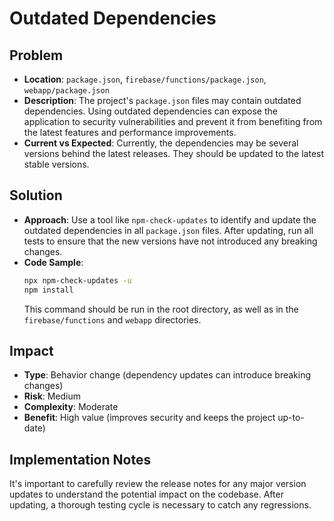 # Outdated Dependencies

## Problem
- **Location**: `package.json`, `firebase/functions/package.json`, `webapp/package.json`
- **Description**: The project's `package.json` files may contain outdated dependencies. Using outdated dependencies can expose the application to security vulnerabilities and prevent it from benefiting from the latest features and performance improvements.
- **Current vs Expected**: Currently, the dependencies may be several versions behind the latest releases. They should be updated to the latest stable versions.

## Solution
- **Approach**: Use a tool like `npm-check-updates` to identify and update the outdated dependencies in all `package.json` files. After updating, run all tests to ensure that the new versions have not introduced any breaking changes.
- **Code Sample**:
  ```bash
  npx npm-check-updates -u
  npm install
  ```
  This command should be run in the root directory, as well as in the `firebase/functions` and `webapp` directories.

## Impact
- **Type**: Behavior change (dependency updates can introduce breaking changes)
- **Risk**: Medium
- **Complexity**: Moderate
- **Benefit**: High value (improves security and keeps the project up-to-date)

## Implementation Notes
It's important to carefully review the release notes for any major version updates to understand the potential impact on the codebase. After updating, a thorough testing cycle is necessary to catch any regressions.